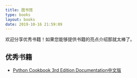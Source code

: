 ```yaml
---
title: 图书馆
type: books
layout: books
date: 2019-10-16 21:59:09
---
```


欢迎分享优秀书籍！如果您能够提供书籍的亮点介绍那就太棒了。

## 优秀书籍

- [Python Cookbook 3rd Edition Documentation中文版](https://python3-cookbook.readthedocs.io/zh_CN/latest/)
